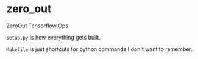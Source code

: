 # zero_out
ZeroOut Tensorflow Ops

`setup.py` is how everything gets built.

`Makefile` is just shortcuts for python commands I don't want to remember.
